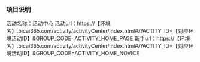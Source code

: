 ### 项目说明
活动名称：活动中心
活动url：https://【环境名】.bicai365.com/activity/activityCenter/index.html#/?ACTITY_ID=【对应环境活动ID】&GROUP_CODE=ACTIVITY_HOME_PAGE
新手url：https://【环境名】.bicai365.com/activity/activityCenter/index.html#/?ACTITY_ID=【对应环境活动ID】&GROUP_CODE=ACTIVITY_HOME_NOVICE